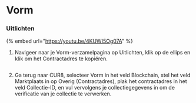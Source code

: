# Vorm

### Uitlichten



{% embed url="https://youtu.be/4KUWI5Og07A" %}

1. Navigeer naar je Vorm-verzamelpagina op Uitlichten, klik op de ellips en klik om het Contractadres te kopiëren.

<figure><img src="../../.gitbook/assets/Screenshot 2025-01-31 at 13.28.40.png" alt=""><figcaption></figcaption></figure>

2. Ga terug naar CUR8, selecteer Vorm in het veld Blockchain, stel het veld Marktplaats in op Overig (Contractadres), plak het contractadres in het veld Collectie-ID, en vul vervolgens je collectiegegevens in om de verificatie van je collectie te verwerken.

<figure><img src="../../.gitbook/assets/Screenshot 2025-01-31 at 13.32.20.png" alt=""><figcaption></figcaption></figure>